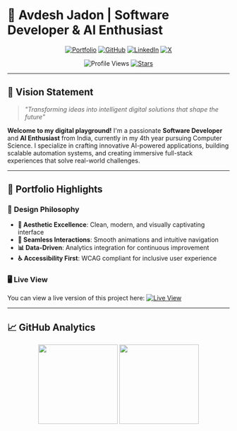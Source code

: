 # 🚀 Avdesh Jadon | Software Developer & AI Enthusiast

<div align="center">

[![Portfolio](https://img.shields.io/badge/🌐_Portfolio-avdeshjadon.com-4A90E2?style=for-the-badge&logo=safari&logoColor=white)](https://avdeshjadon.github.io/Portfolio/)
[![GitHub](https://img.shields.io/badge/GitHub-avdeshjadon-181717?style=for-the-badge&logo=github&logoColor=white)](https://github.com/avdeshjadon)
[![LinkedIn](https://img.shields.io/badge/LinkedIn-avdeshjadon-0A66C2?style=for-the-badge&logo=linkedin&logoColor=white)](https://www.linkedin.com/in/avdesh-jadon-8a2968291/)
[![X](https://img.shields.io/badge/X-avdeshjadon-000000?style=for-the-badge&logo=x&logoColor=white)](https://x.com/AvdeshJado26477)

![Profile Views](https://komarev.com/ghpvc/?username=avdeshjadon&style=for-the-badge&color=4A90E2)
[![Stars](https://img.shields.io/github/stars/avdeshjadon?style=for-the-badge&color=gold)](https://github.com/avdeshjadon)

</div>

---

## 🎯 **Vision Statement**
> *"Transforming ideas into intelligent digital solutions that shape the future"*

**Welcome to my digital playground!** I'm a passionate **Software Developer** and **AI Enthusiast** from India, currently in my 4th year pursuing Computer Science. I specialize in crafting innovative AI-powered applications, building scalable automation systems, and creating immersive full-stack experiences that solve real-world challenges.

---

## 🎨 **Portfolio Highlights**

### 📐 **Design Philosophy**
- **🎨 Aesthetic Excellence**: Clean, modern, and visually captivating interface
- **🔄 Seamless Interactions**: Smooth animations and intuitive navigation
- **📊 Data-Driven**: Analytics integration for continuous improvement
- **♿ Accessibility First**: WCAG compliant for inclusive user experience

### 🖥️ **Live View**
You can view a live version of this project here:
[![Live View](https://img.shields.io/badge/Live_View-4A90E2?style=for-the-badge&logo=github&logoColor=white)](https://avdeshjadon.github.io/Portfolio/)

---

## 📈 **GitHub Analytics**

<div align="center">

<img height="180em" src="https://github-readme-stats.vercel.app/api?username=avdeshjadon&show_icons=true&theme=tokyonight&include_all_commits=true&count_private=true"/>
<img height="180em" src="https://github-readme-stats.vercel.app/api/top-langs/?username=avdeshjadon&layout=compact&langs_count=7&theme=tokyonight"/>

</div>